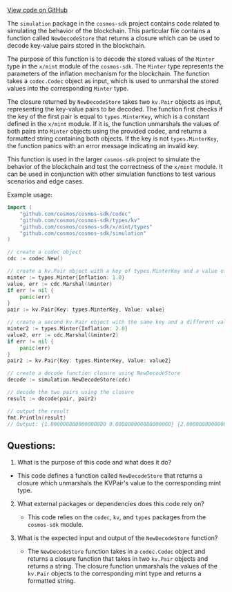[View code on GitHub](https://github.com/cosmos/cosmos-sdk.git/x/mint/simulation/decoder.go)

The `simulation` package in the `cosmos-sdk` project contains code related to simulating the behavior of the blockchain. This particular file contains a function called `NewDecodeStore` that returns a closure which can be used to decode key-value pairs stored in the blockchain. 

The purpose of this function is to decode the stored values of the `Minter` type in the `x/mint` module of the `cosmos-sdk`. The `Minter` type represents the parameters of the inflation mechanism for the blockchain. The function takes a `codec.Codec` object as input, which is used to unmarshal the stored values into the corresponding `Minter` type. 

The closure returned by `NewDecodeStore` takes two `kv.Pair` objects as input, representing the key-value pairs to be decoded. The function first checks if the key of the first pair is equal to `types.MinterKey`, which is a constant defined in the `x/mint` module. If it is, the function unmarshals the values of both pairs into `Minter` objects using the provided codec, and returns a formatted string containing both objects. If the key is not `types.MinterKey`, the function panics with an error message indicating an invalid key.

This function is used in the larger `cosmos-sdk` project to simulate the behavior of the blockchain and test the correctness of the `x/mint` module. It can be used in conjunction with other simulation functions to test various scenarios and edge cases. 

Example usage:

```go
import (
    "github.com/cosmos/cosmos-sdk/codec"
    "github.com/cosmos/cosmos-sdk/types/kv"
    "github.com/cosmos/cosmos-sdk/x/mint/types"
    "github.com/cosmos/cosmos-sdk/simulation"
)

// create a codec object
cdc := codec.New()

// create a kv.Pair object with a key of types.MinterKey and a value of a marshaled Minter object
minter := types.Minter{Inflation: 1.0}
value, err := cdc.Marshal(&minter)
if err != nil {
    panic(err)
}
pair := kv.Pair{Key: types.MinterKey, Value: value}

// create a second kv.Pair object with the same key and a different value
minter2 := types.Minter{Inflation: 2.0}
value2, err := cdc.Marshal(&minter2)
if err != nil {
    panic(err)
}
pair2 := kv.Pair{Key: types.MinterKey, Value: value2}

// create a decode function closure using NewDecodeStore
decode := simulation.NewDecodeStore(cdc)

// decode the two pairs using the closure
result := decode(pair, pair2)

// output the result
fmt.Println(result)
// Output: {1.000000000000000000 0.000000000000000000} {2.000000000000000000 0.000000000000000000}
```
## Questions: 
 1. What is the purpose of this code and what does it do?
   - This code defines a function called `NewDecodeStore` that returns a closure which unmarshals the KVPair's value to the corresponding mint type.

2. What external packages or dependencies does this code rely on?
   - This code relies on the `codec`, `kv`, and `types` packages from the `cosmos-sdk` module.

3. What is the expected input and output of the `NewDecodeStore` function?
   - The `NewDecodeStore` function takes in a `codec.Codec` object and returns a closure function that takes in two `kv.Pair` objects and returns a string. The closure function unmarshals the values of the `kv.Pair` objects to the corresponding mint type and returns a formatted string.